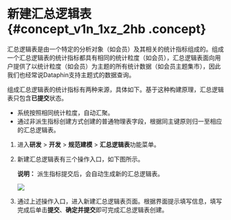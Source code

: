 # 新建汇总逻辑表 {#concept_v1n_1xz_2hb .concept}

汇总逻辑表是由一个特定的分析对象（如会员）及其相关的统计指标组成的。组成一个汇总逻辑表的统计指标都具有相同的统计粒度（如会员），汇总逻辑表面向用户提供了以统计粒度（如会员）为主题的所有统计数据（如会员主题集市），因此我们也经常说Dataphin支持主题式的数据查询。

组成汇总逻辑表的统计指标有两种来源，具体如下。基于这种构建原理，汇总逻辑表只包含**已提交**状态。

-   系统按照相同统计粒度，自动汇聚。
-   通过非派生指标创建方式创建的普通物理表字段，根据同主键原则归一至相应的汇总逻辑表。

1.  进入**研发** \> **开发** \> **规范建模** \> **汇总逻辑表**功能菜单。
2.  新建汇总逻辑表有三个操作入口，如下图所示。

    **说明：** 派生指标提交后，会自动生成新的汇总逻辑表。

    ![](http://static-aliyun-doc.oss-cn-hangzhou.aliyuncs.com/assets/img/149427/156134679841741_zh-CN.png)

3.  通过上述操作入口，进入新建汇总逻辑表页面。根据界面提示填写信息，填写完成后单击**提交**、**确定并提交**即可完成汇总逻辑表创建。

